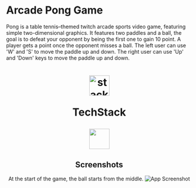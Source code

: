 # Arcade Pong Game
Pong is a table tennis–themed twitch arcade sports video game, featuring simple two-dimensional graphics. 
It features two paddles and a ball, the goal is to defeat your opponent by being the first one to gain 10 point. A player gets a point once the opponent misses a ball.
The left user can use 'W' and 'S' to move the paddle up and down.
The right user can use 'Up' and 'Down' keys to move the paddle up and down.

<h1 align="center">
  <img src="https://ik.imagekit.io/pq7opoglh/GitHub_ReadMe/stack_GjMfbKvDP.svg?ik-sdk-version=javascript-1.4.3&updatedAt=1655143763495" width="55" alt="stacklogo-python" />

 TechStack</h1>

<div align="center"><img width="55" src="https://raw.githubusercontent.com/gilbarbara/logos/master/logos/python.svg"/>

## Screenshots
At the start of the game, the ball starts from the middle.
![App Screenshot](https://ik.imagekit.io/pq7opoglh/GitHub_ReadMe/PythonMiniProjects/Pong_Game/Start_game_FQXHUwYhX.png?ik-sdk-version=javascript-1.4.3&updatedAt=1655826778628)


